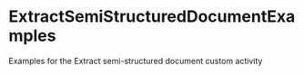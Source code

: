 # ExtractSemiStructuredDocumentExamples
Examples for the Extract semi-structured document custom activity

